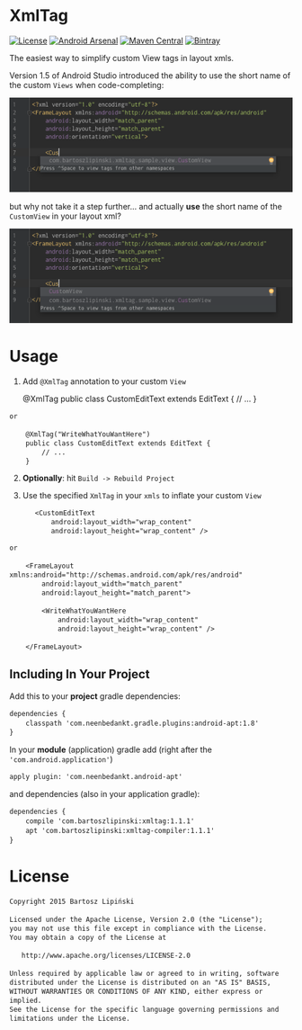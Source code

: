 XmlTag
=========

[![License](https://img.shields.io/github/license/blipinsk/XmlTag-yellowgreen.svg?style=flat)](https://www.apache.org/licenses/LICENSE-2.0)
[![Android Arsenal](https://img.shields.io/badge/Android%20Arsenal-XmlTag-green.svg?style=flat)](http://android-arsenal.com/details/1/2830)
[![Maven Central](https://img.shields.io/maven-central/v/com.bartoszlipinski/xmltag.svg)](http://gradleplease.appspot.com/#xmltag)
[![Bintray](https://img.shields.io/bintray/v/blipinsk/maven/XmlTag.svg)](https://bintray.com/blipinsk/maven/XmlTag/_latestVersion)

The easiest way to simplify custom View tags in layout xmls. 

Version 1.5 of Android Studio introduced the ability to use the short name of the custom `Views` when code-completing:

 ![ ](/sample/screens/first.png)

but why not take it a step further... and actually **use** the short name of the `CustomView` in your layout xml?

 ![ ](/sample/screens/second.png)

Usage
=====

  1. Add `@XmlTag` annotation to your custom `View`
  
        @XmlTag
        public class CustomEditText extends EditText {
            // ...
        }
        
    or
    
        @XmlTag("WriteWhatYouWantHere")
        public class CustomEditText extends EditText {
            // ...
        }

  2. **Optionally**: hit `Build -> Rebuild Project`
        
  3. Use the specified `XmlTag` in your `xmls` to inflate your custom `View`

        <FrameLayout xmlns:android="http://schemas.android.com/apk/res/android"
            android:layout_width="match_parent"
            android:layout_height="match_parent">
        
            <CustomEditText
                android:layout_width="wrap_content"
                android:layout_height="wrap_content" />
                
        </FrameLayout>
        
    or
    
        <FrameLayout xmlns:android="http://schemas.android.com/apk/res/android"
            android:layout_width="match_parent"
            android:layout_height="match_parent">
        
            <WriteWhatYouWantHere
                android:layout_width="wrap_content"
                android:layout_height="wrap_content" />
                
        </FrameLayout>
        
Including In Your Project
-------------------------
Add this to your **project** gradle dependencies:

```xml
dependencies {
    classpath 'com.neenbedankt.gradle.plugins:android-apt:1.8'
}
```

In your **module** (application) gradle add (right after the `'com.android.application'`)

```xml
apply plugin: 'com.neenbedankt.android-apt'
```

and dependencies (also in your application gradle):

```xml
dependencies {
    compile 'com.bartoszlipinski:xmltag:1.1.1'
    apt 'com.bartoszlipinski:xmltag-compiler:1.1.1'
}
```

License
=======

    Copyright 2015 Bartosz Lipiński
    
    Licensed under the Apache License, Version 2.0 (the "License");
    you may not use this file except in compliance with the License.
    You may obtain a copy of the License at

       http://www.apache.org/licenses/LICENSE-2.0

    Unless required by applicable law or agreed to in writing, software
    distributed under the License is distributed on an "AS IS" BASIS,
    WITHOUT WARRANTIES OR CONDITIONS OF ANY KIND, either express or implied.
    See the License for the specific language governing permissions and
    limitations under the License.
